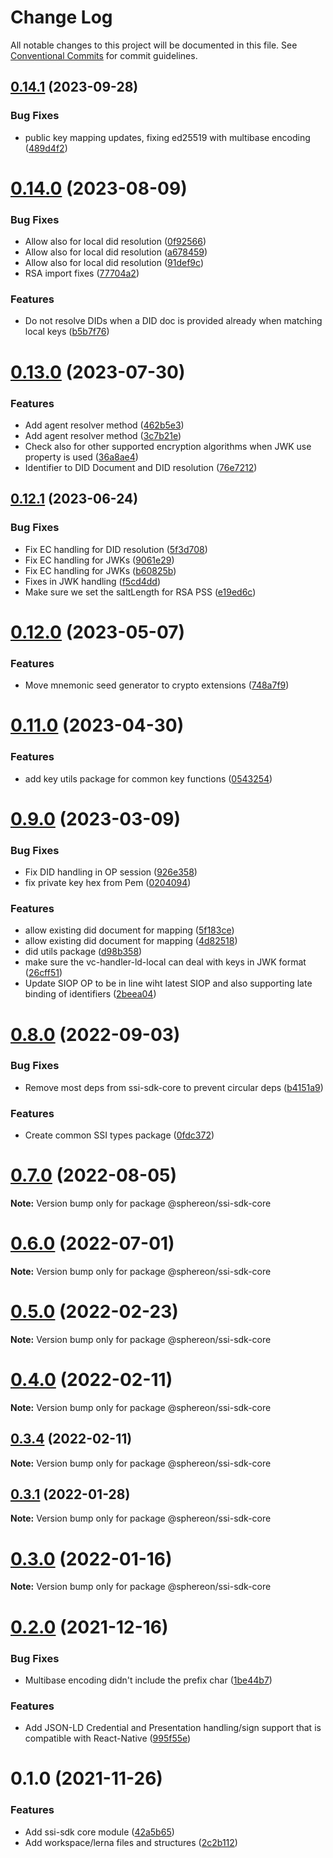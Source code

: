 # Change Log

All notable changes to this project will be documented in this file.
See [Conventional Commits](https://conventionalcommits.org) for commit guidelines.

## [0.14.1](https://github.com/Sphereon-OpenSource/ssi-sdk-crypto-extensions/compare/v0.14.0...v0.14.1) (2023-09-28)


### Bug Fixes

* public key mapping updates, fixing ed25519 with multibase encoding ([489d4f2](https://github.com/Sphereon-OpenSource/ssi-sdk-crypto-extensions/commit/489d4f20e0f354eb50b1a16a91472d4e85588113))





# [0.14.0](https://github.com/Sphereon-OpenSource/ssi-sdk-crypto-extensions/compare/v0.13.0...v0.14.0) (2023-08-09)

### Bug Fixes

- Allow also for local did resolution ([0f92566](https://github.com/Sphereon-OpenSource/ssi-sdk-crypto-extensions/commit/0f92566758eab0fe7edbf3ac8f04c32f6d9fdbb7))
- Allow also for local did resolution ([a678459](https://github.com/Sphereon-OpenSource/ssi-sdk-crypto-extensions/commit/a678459a74b6b8a39f5b2229e790ca06a346d93e))
- Allow also for local did resolution ([91def9c](https://github.com/Sphereon-OpenSource/ssi-sdk-crypto-extensions/commit/91def9c446849521f5e9da5beb07bab6871501d1))
- RSA import fixes ([77704a2](https://github.com/Sphereon-OpenSource/ssi-sdk-crypto-extensions/commit/77704a2064e1c1d3ffc23e580ddbb36063fc70ae))

### Features

- Do not resolve DIDs when a DID doc is provided already when matching local keys ([b5b7f76](https://github.com/Sphereon-OpenSource/ssi-sdk-crypto-extensions/commit/b5b7f76496e328e264aa38f351f5a64c4ca03dba))

# [0.13.0](https://github.com/Sphereon-OpenSource/ssi-sdk-crypto-extensions/compare/v0.12.1...v0.13.0) (2023-07-30)

### Features

- Add agent resolver method ([462b5e3](https://github.com/Sphereon-OpenSource/ssi-sdk-crypto-extensions/commit/462b5e33d31bfdc55bc4d8cf05868a4c945ea386))
- Add agent resolver method ([3c7b21e](https://github.com/Sphereon-OpenSource/ssi-sdk-crypto-extensions/commit/3c7b21e13538fac64581c0c73d0450ef6e9b56f0))
- Check also for other supported encryption algorithms when JWK use property is used ([36a8ae4](https://github.com/Sphereon-OpenSource/ssi-sdk-crypto-extensions/commit/36a8ae45105791464432eb287988976b1ddfdb1e))
- Identifier to DID Document and DID resolution ([76e7212](https://github.com/Sphereon-OpenSource/ssi-sdk-crypto-extensions/commit/76e7212cd6f7f27315d6b6bfdb17154124f3158e))

## [0.12.1](https://github.com/Sphereon-OpenSource/ssi-sdk-crypto-extensions/compare/v0.12.0...v0.12.1) (2023-06-24)

### Bug Fixes

- Fix EC handling for DID resolution ([5f3d708](https://github.com/Sphereon-OpenSource/ssi-sdk-crypto-extensions/commit/5f3d70898783d56f5aa7a36e4fd56faf5907dbeb))
- Fix EC handling for JWKs ([9061e29](https://github.com/Sphereon-OpenSource/ssi-sdk-crypto-extensions/commit/9061e2968005931127c52febbb3326fddcd62fb2))
- Fix EC handling for JWKs ([b60825b](https://github.com/Sphereon-OpenSource/ssi-sdk-crypto-extensions/commit/b60825b155971dc8b01d2b4779faf71cecbacfa6))
- Fixes in JWK handling ([f5cd4dd](https://github.com/Sphereon-OpenSource/ssi-sdk-crypto-extensions/commit/f5cd4ddd4f0cd0f155dcbf3a7e8b43c89b97cacb))
- Make sure we set the saltLength for RSA PSS ([e19ed6c](https://github.com/Sphereon-OpenSource/ssi-sdk-crypto-extensions/commit/e19ed6c3a7b8454e8074111d33fc59a9c6bcc611))

# [0.12.0](https://github.com/Sphereon-OpenSource/ssi-sdk-crypto-extensions/compare/v0.11.0...v0.12.0) (2023-05-07)

### Features

- Move mnemonic seed generator to crypto extensions ([748a7f9](https://github.com/Sphereon-OpenSource/ssi-sdk-crypto-extensions/commit/748a7f962d563c60aa543c0c6900aa0c0daea42d))

# [0.11.0](https://github.com/Sphereon-OpenSource/ssi-sdk-crypto-extensions/compare/v0.10.2...v0.11.0) (2023-04-30)

### Features

- add key utils package for common key functions ([0543254](https://github.com/Sphereon-OpenSource/ssi-sdk-crypto-extensions/commit/0543254d14b4ba54adeeab944315db5ba6221d47))

# [0.9.0](https://github.com/Sphereon-OpenSource/ssi-sdk/compare/v0.8.0...v0.9.0) (2023-03-09)

### Bug Fixes

- Fix DID handling in OP session ([926e358](https://github.com/Sphereon-OpenSource/ssi-sdk/commit/926e358ef3eadf19fc3c8f7c9940fe6322c5ff85))
- fix private key hex from Pem ([0204094](https://github.com/Sphereon-OpenSource/ssi-sdk/commit/0204094e7b7fd33314a31df5d06344f54e6f6442))

### Features

- allow existing did document for mapping ([5f183ce](https://github.com/Sphereon-OpenSource/ssi-sdk/commit/5f183ce655a40332a65480634b356ae8fa4d7a84))
- allow existing did document for mapping ([4d82518](https://github.com/Sphereon-OpenSource/ssi-sdk/commit/4d82518653ff456383561c22870856f110976aa0))
- did utils package ([d98b358](https://github.com/Sphereon-OpenSource/ssi-sdk/commit/d98b358ff7f9c787667b4bf48fd748ae9f58197a))
- make sure the vc-handler-ld-local can deal with keys in JWK format ([26cff51](https://github.com/Sphereon-OpenSource/ssi-sdk/commit/26cff511b345e412dc37586ef3c3c8fe678cd574))
- Update SIOP OP to be in line wiht latest SIOP and also supporting late binding of identifiers ([2beea04](https://github.com/Sphereon-OpenSource/ssi-sdk/commit/2beea04a6604d82b12ecbc11e68a9f41775c22ed))

# [0.8.0](https://github.com/Sphereon-OpenSource/ssi-sdk/compare/v0.7.0...v0.8.0) (2022-09-03)

### Bug Fixes

- Remove most deps from ssi-sdk-core to prevent circular deps ([b4151a9](https://github.com/Sphereon-OpenSource/ssi-sdk/commit/b4151a9cde3e5e5dcabb32367e7a6b6ab99cb6cd))

### Features

- Create common SSI types package ([0fdc372](https://github.com/Sphereon-OpenSource/ssi-sdk/commit/0fdc3722e3bc47ac13c3c586535937fa1ebe6f68))

# [0.7.0](https://github.com/Sphereon-OpenSource/ssi-sdk/compare/v0.6.0...v0.7.0) (2022-08-05)

**Note:** Version bump only for package @sphereon/ssi-sdk-core

# [0.6.0](https://github.com/Sphereon-OpenSource/ssi-sdk/compare/v0.5.1...v0.6.0) (2022-07-01)

**Note:** Version bump only for package @sphereon/ssi-sdk-core

# [0.5.0](https://github.com/Sphereon-OpenSource/ssi-sdk/compare/v0.4.0...v0.5.0) (2022-02-23)

**Note:** Version bump only for package @sphereon/ssi-sdk-core

# [0.4.0](https://github.com/Sphereon-OpenSource/ssi-sdk/compare/v0.3.4...v0.4.0) (2022-02-11)

**Note:** Version bump only for package @sphereon/ssi-sdk-core

## [0.3.4](https://github.com/Sphereon-OpenSource/ssi-sdk/compare/v0.3.3...v0.3.4) (2022-02-11)

**Note:** Version bump only for package @sphereon/ssi-sdk-core

## [0.3.1](https://github.com/Sphereon-OpenSource/ssi-sdk/compare/v0.3.0...v0.3.1) (2022-01-28)

**Note:** Version bump only for package @sphereon/ssi-sdk-core

# [0.3.0](https://github.com/Sphereon-OpenSource/ssi-sdk/compare/v0.2.0...v0.3.0) (2022-01-16)

**Note:** Version bump only for package @sphereon/ssi-sdk-core

# [0.2.0](https://github.com/Sphereon-OpenSource/ssi-sdk/compare/v0.1.0...v0.2.0) (2021-12-16)

### Bug Fixes

- Multibase encoding didn't include the prefix char ([1be44b7](https://github.com/Sphereon-OpenSource/ssi-sdk/commit/1be44b7f281b82370a59a321f25057bee34d58de))

### Features

- Add JSON-LD Credential and Presentation handling/sign support that is compatible with React-Native ([995f55e](https://github.com/Sphereon-OpenSource/ssi-sdk/commit/995f55efd5237e3fbd76e6569e09ee3bbcbb686c))

# 0.1.0 (2021-11-26)

### Features

- Add ssi-sdk core module ([42a5b65](https://github.com/Sphereon-OpenSource/ssi-sdk/commit/42a5b65fa3795284fc16b06d2a36c4bf4ea87668))
- Add workspace/lerna files and structures ([2c2b112](https://github.com/Sphereon-OpenSource/ssi-sdk/commit/2c2b11244c2e5e3d2d1b1db76af3d86ec300bc72))
